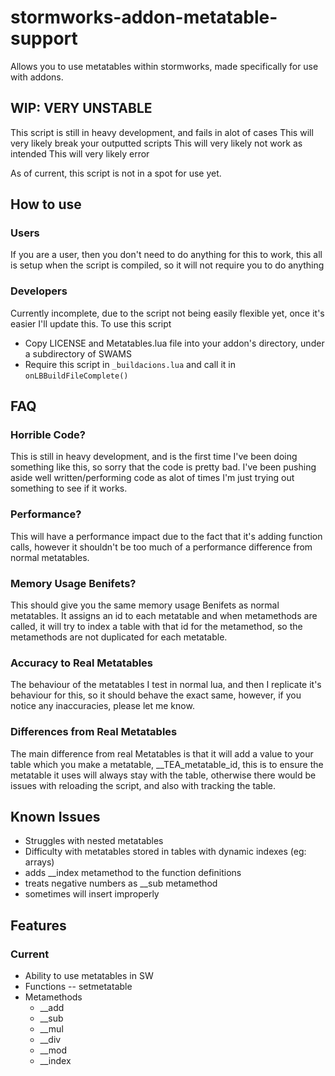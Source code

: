 # stormworks-addon-metatable-support
Allows you to use metatables within stormworks, made specifically for use with addons.

## WIP: VERY UNSTABLE
This script is still in heavy development, and fails in alot of cases
This will very likely break your outputted scripts
This will very likely not work as intended
This will very likely error

As of current, this script is not in a spot for use yet.

## How to use

### Users
If you are a user, then you don't need to do anything for this to work, this all is setup when the script is compiled, so it will not require you to do anything

### Developers

Currently incomplete, due to the script not being easily flexible yet, once it's easier I'll update this.
To use this script
- Copy LICENSE and Metatables.lua file into your addon's directory, under a subdirectory of SWAMS
- Require this script in ``_buildacions.lua`` and call it in ``onLBBuildFileComplete()``

## FAQ

### Horrible Code?
This is still in heavy development, and is the first time I've been doing something like this, so sorry that the code is pretty bad. I've been pushing aside well written/performing code as alot of times I'm just trying out something to see if it works.

### Performance?
This will have a performance impact due to the fact that it's adding function calls, however it shouldn't be too much of a performance difference from normal metatables.

### Memory Usage Benifets?
This should give you the same memory usage Benifets as normal metatables. It assigns an id to each metatable and when metamethods are called, it will try to index a table with that id for the metamethod, so the metamethods are not duplicated for each metatable.

### Accuracy to Real Metatables
The behaviour of the metatables I test in normal lua, and then I replicate it's behaviour for this, so it should behave the exact same, however, if you notice any inaccuracies, please let me know.

### Differences from Real Metatables
The main difference from real Metatables is that it will add a value to your table which you make a metatable, __TEA_metatable_id, this is to ensure the metatable it uses will always stay with the table, otherwise there would be issues with reloading the script, and also with tracking the table.

## Known Issues
- Struggles with nested metatables
- Difficulty with metatables stored in tables with dynamic indexes (eg: arrays)
- adds __index metamethod to the function definitions
- treats negative numbers as __sub metamethod
- sometimes will insert improperly

## Features

### Current
- Ability to use metatables in SW
- Functions
-- setmetatable
- Metamethods
     - __add
     - __sub
     - __mul
     - __div
     - __mod
     - __index


